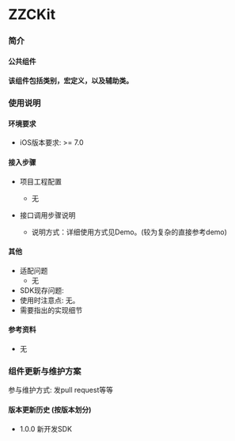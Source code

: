 # ZZCKit

### 简介
#### 公共组件
#### 该组件包括类别，宏定义，以及辅助类。

### 使用说明
#### 环境要求
* iOS版本要求: >= 7.0

#### 接入步骤

	
* 项目工程配置
	* 无
	
* 接口调用步骤说明
	* 说明方式：详细使用方式见Demo。(较为复杂的直接参考demo)
	
#### 其他
* 适配问题
    * 无
* SDK现存问题: 
* 使用时注意点: 无。
* 需要指出的实现细节

#### 参考资料
* 无


### 组件更新与维护方案



参与维护方式: 发pull request等等




#### 版本更新历史 (按版本划分)

* 1.0.0 新开发SDK

